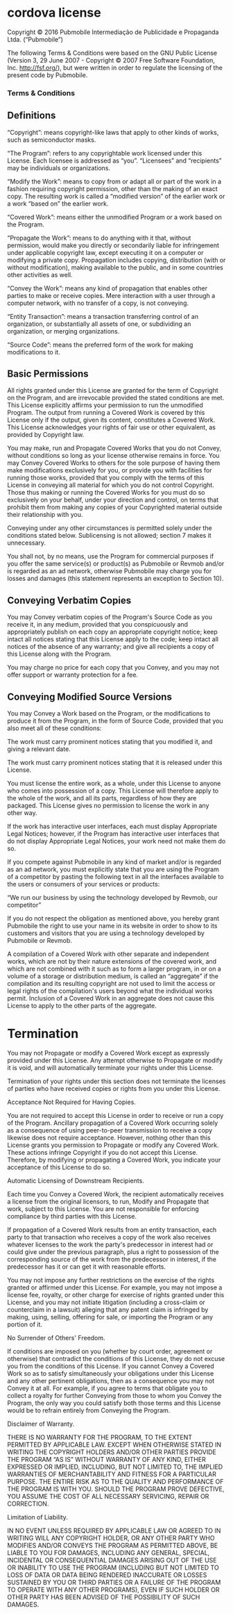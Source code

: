 # cordova license
Copyright © 2016 Pubmobile Intermediação de Publicidade e Propaganda Ltda. (“Pubmobile”)

The following Terms & Conditions were based on the GNU Public License (Version 3, 29 June 2007 - Copyright © 2007 Free Software Foundation, Inc. <http://fsf.org/>), but were written in order to regulate the licensing of the present code by Pubmobile.

### Terms & Conditions

## Definitions
 “Copyright”: means copyright-like laws that apply to other kinds of works, such as semiconductor masks.

 “The Program”: refers to any copyrightable work licensed under this License. Each licensee is addressed as “you”. “Licensees” and “recipients” may be individuals or organizations.

 “Modify the Work”:  means to copy from or adapt all or part of the work in a fashion requiring copyright permission, other than the making of an exact copy. The resulting work is called a “modified version” of the earlier work or a work “based on” the earlier work.

 “Covered Work”: means either the unmodified Program or a work based on the Program.

 “Propagate the Work”: means to do anything with it that, without permission, would make you directly or secondarily liable for infringement under applicable copyright law, except executing it on a computer or modifying a private copy. Propagation includes copying, distribution (with or without modification), making available to the public, and in some countries other activities as well.

 “Convey the Work”: means any kind of propagation that enables other parties to make or receive copies. Mere interaction with a user through a computer network, with no transfer of a copy, is not conveying.

 “Entity Transaction”: means a transaction transferring control of an organization, or substantially all assets of one, or subdividing an organization, or merging organizations.

 “Source Code”: means the preferred form of the work for making modifications to it.

## Basic Permissions

 All rights granted under this License are granted for the term of Copyright on the Program, and are irrevocable provided the stated conditions are met. This License explicitly affirms your permission to run the unmodified Program. The output from running a Covered Work is covered by this License only if the output, given its content, constitutes a Covered Work. This License acknowledges your rights of fair use or other equivalent, as provided by Copyright law.

 You may make, run and Propagate Covered Works that you do not Convey, without conditions so long as your license otherwise remains in force. You may Convey Covered Works to others for the sole purpose of having them make modifications exclusively for you, or provide you with facilities for running those works, provided that you comply with the terms of this License in conveying all material for which you do not control Copyright. Those thus making or running the Covered Works for you must do so exclusively on your behalf, under your direction and control, on terms that prohibit them from making any copies of your Copyrighted material outside their relationship with you.

 Conveying under any other circumstances is permitted solely under the conditions stated below. Sublicensing is not allowed; section 7 makes it unnecessary.

 You shall not, by no means, use the Program for commercial purposes if you offer the same service(s) or product(s) as Pubmobile or Revmob and/or is regarded as an ad network, otherwise Pubmobile may charge you for losses and damages (this statement represents an exception to Section 10).

## Conveying Verbatim Copies

 You may Convey verbatim copies of the Program's Source Code as you receive it, in any medium, provided that you conspicuously and appropriately publish on each copy an appropriate copyright notice; keep intact all notices stating that this License apply to the code; keep intact all notices of the absence of any warranty; and give all recipients a copy of this License along with the Program.

 You may charge no price for each copy that you Convey, and you may not offer support or warranty protection for a fee.

## Conveying Modified Source Versions

 You may Convey a Work based on the Program, or the modifications to produce it from the Program, in the form of Source Code, provided that you also meet all of these conditions:

 The work must carry prominent notices stating that you modified it, and giving a relevant date.

 The work must carry prominent notices stating that it is released under this License.

 You must license the entire work, as a whole, under this License to anyone who comes into possession of a copy. This License will therefore apply to the whole of the work, and all its parts, regardless of how they are packaged. This License gives no permission to license the work in any other way.

 If the work has interactive user interfaces, each must display Appropriate Legal Notices; however, if the Program has interactive user interfaces that do not display Appropriate Legal Notices, your work need not make them do so.

 If you compete against Pubmobile in any kind of market and/or is regarded as an ad network, you must explicitly state that you are using the Program of a competitor by pasting the following text in all the interfaces available to the users or consumers of your services or products:

 “We run our business by using the technology developed by Revmob, our competitor”

 If you do not respect the obligation as mentioned above, you hereby grant Pubmobile the right to use your name in its website in order to show to its customers and visitors that you are using a technology developed by Pubmobile or Revmob.

 A compilation of a Covered Work with other separate and independent works, which are not by their nature extensions of the covered work, and which are not combined with it such as to form a larger program, in or on a volume of a storage or distribution medium, is called an “aggregate” if the compilation and its resulting copyright are not used to limit the access or legal rights of the compilation's users beyond what the individual works permit. Inclusion of a Covered Work in an aggregate does not cause this License to apply to the other parts of the aggregate.

# Termination

 You may not Propagate or modify a Covered Work except as expressly provided under this License. Any attempt otherwise to Propagate or modify it is void, and will automatically terminate your rights under this License.

 Termination of your rights under this section does not terminate the licenses of parties who have received copies or rights from you under this License.

 Acceptance Not Required for Having Copies.

 You are not required to accept this License in order to receive or run a copy of the Program. Ancillary propagation of a Covered Work occurring solely as a consequence of using peer-to-peer transmission to receive a copy likewise does not require acceptance. However, nothing other than this License grants you permission to Propagate or modify any Covered Work. These actions infringe Copyright if you do not accept this License. Therefore, by modifying or propagating a Covered Work, you indicate your acceptance of this License to do so.

 Automatic Licensing of Downstream Recipients.

 Each time you Convey a Covered Work, the recipient automatically receives a license from the original licensors, to run, Modify and Propagate that work, subject to this License. You are not responsible for enforcing compliance by third parties with this License.

 If propagation of a Covered Work results from an entity transaction, each party to that transaction who receives a copy of the work also receives whatever licenses to the work the party's predecessor in interest had or could give under the previous paragraph, plus a right to possession of the corresponding source of the work from the predecessor in interest, if the predecessor has it or can get it with reasonable efforts.

 You may not impose any further restrictions on the exercise of the rights granted or affirmed under this License. For example, you may not impose a license fee, royalty, or other charge for exercise of rights granted under this License, and you may not initiate litigation (including a cross-claim or counterclaim in a lawsuit) alleging that any patent claim is infringed by making, using, selling, offering for sale, or importing the Program or any portion of it.

 No Surrender of Others' Freedom.

 If conditions are imposed on you (whether by court order, agreement or otherwise) that contradict the conditions of this License, they do not excuse you from the conditions of this License. If you cannot Convey a Covered Work so as to satisfy simultaneously your obligations under this License and any other pertinent obligations, then as a consequence you may not Convey it at all. For example, if you agree to terms that obligate you to collect a royalty for further Conveying from those to whom you Convey the Program, the only way you could satisfy both those terms and this License would be to refrain entirely from Conveying the Program.

 Disclaimer of Warranty.

 THERE IS NO WARRANTY FOR THE PROGRAM, TO THE EXTENT PERMITTED BY APPLICABLE LAW. EXCEPT WHEN OTHERWISE STATED IN WRITING THE COPYRIGHT HOLDERS AND/OR OTHER PARTIES PROVIDE THE PROGRAM “AS IS” WITHOUT WARRANTY OF ANY KIND, EITHER EXPRESSED OR IMPLIED, INCLUDING, BUT NOT LIMITED TO, THE IMPLIED WARRANTIES OF MERCHANTABILITY AND FITNESS FOR A PARTICULAR PURPOSE. THE ENTIRE RISK AS TO THE QUALITY AND PERFORMANCE OF THE PROGRAM IS WITH YOU. SHOULD THE PROGRAM PROVE DEFECTIVE, YOU ASSUME THE COST OF ALL NECESSARY SERVICING, REPAIR OR CORRECTION.

 Limitation of Liability.

 IN NO EVENT UNLESS REQUIRED BY APPLICABLE LAW OR AGREED TO IN WRITING WILL ANY COPYRIGHT HOLDER, OR ANY OTHER PARTY WHO MODIFIES AND/OR CONVEYS THE PROGRAM AS PERMITTED ABOVE, BE LIABLE TO YOU FOR DAMAGES, INCLUDING ANY GENERAL, SPECIAL, INCIDENTAL OR CONSEQUENTIAL DAMAGES ARISING OUT OF THE USE OR INABILITY TO USE THE PROGRAM (INCLUDING BUT NOT LIMITED TO LOSS OF DATA OR DATA BEING RENDERED INACCURATE OR LOSSES SUSTAINED BY YOU OR THIRD PARTIES OR A FAILURE OF THE PROGRAM TO OPERATE WITH ANY OTHER PROGRAMS), EVEN IF SUCH HOLDER OR OTHER PARTY HAS BEEN ADVISED OF THE POSSIBILITY OF SUCH DAMAGES.

